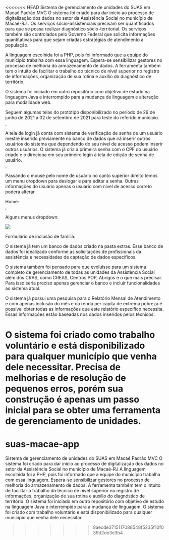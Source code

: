 <<<<<<< HEAD
Sistema de gerenciamento de unidades do SUAS em Macaé Padrão MVC O sistema foi criado para dar início ao processo de digitalização dos dados no setor da Assistência Social no município de Macaé-RJ . Os serviços sócio-assistenciais precisam ser quantificados para que se possa realizar diagnóstico sócio-territorial. Os serviços também são controlados pelo Governo Federal que solicita informações quantitativas para que sejam criadas estratégias de atendimento à população.

A linguagem escolhida foi a PHP, pois foi informado que a equipe do município trabalha com essa linguagem. Espera-se sensibilizar gestores no processo de melhoria do armazenamento de dados. A ferramenta também tem o intuito de facilitar o trabalho do técnico de nível superior no registro de informações, organização de sua rotina e auxílio do diagnóstico de território. 

O sistema foi iniciado em outro repositório com objetivo de estudo na linguagem Java e interrompido para a mudança de linguagem e alteração para modalidade web. 



Seguem algumas telas do protótipo disponibilizado no período de 29 de junho de 2021 a 02 de setembro de 2021 para teste do referido município.

<img src="D:\PROJETOS\CRAS\public\assets\images\tela_login_cras.png" style="zoom:25%;" />

A tela de login já conta com sistema de verificação de senha de um usuário mestre inserido previamente no banco de dados que irá inserir outros usuários do sistema que dependendo do seu nível de acesso podem inserir outros usuários. O sistema já cria a primeira senha com o CPF do usuário criado e o direciona em seu primeiro login à tela de edição de senha de usuário.

<img src="D:\PROJETOS\CRAS\public\assets\images\editar_usuario.png" style="zoom:25%;" />

Passando o mouse pelo nome de usuário no canto superior direito temos um menu dropdown para deslogar e para editar a senha. Outras informações do usuário apenas o usuário com nível de acesso correto poderá alterar.

Home:

<img src="D:\PROJETOS\CRAS\public\assets\images\home.png" style="zoom:25%;" />

Alguns menus dropdown:

![](D:\PROJETOS\CRAS\public\assets\images\familia_dropdown.png)

Formulário de inclusão de família:



O sistema já tem um banco de dados criado na pasta extras. Esse banco de dados foi idealizado conforme as solicitações de profissionais da assistência e necessidades de captação de dados específicos.

O sistema também foi pensado para que evoluísse para um sistema completo de gerenciamento de todas as unidades da Assistência Social além dos CRAS, como CREAS, Centros POP, Abrigos e o que mais precisar. Para isso seria preciso apenas gerenciar o banco e incluir funcionalidades ao sistema atual. 

O sistema já possui uma pesquisa para o Relatório Mensal de Atendimento e com apenas inclusão do mês e da renda per capita de extrema pobreza é possível obter todas as informações que este relatório específico necessita. Essas informações estão baseadas nos dados inseridos pelos técnicos.

O sistema foi criado como trabalho voluntário e está disponibilizado para qualquer município que venha dele necessitar. Precisa de melhorias e de resolução de pequenos erros, porém sua construção é apenas um passo inicial para se obter uma ferramenta de gerenciamento de unidades.
=======
# suas-macae-app
Sistema de gerenciamento de unidades do SUAS em Macaé Padrão MVC 
O sistema foi criado para dar início ao processo de digitalização dos dados no setor da Assistência Social no município de Macaé-RJ 
A linguagem escolhida foi a PHP, pois foi informado que a equipe do município trabalha com essa linguagem. 
Espera-se sensibilizar gestores no processo de melhoria do armazenamento de dados. 
A ferramenta também tem o intuito de facilitar o trabalho do técnico de nível superior no registro de informações, 
organização de sua rotina e auxílio do diagnóstico de território. O sistema foi iniciado em outro repositório 
com objetivo de estudo na linguagem Java e interrompido para a mudança de linguagem. 
O sistema foi criado com trabalho voluntário e está disponibilizado para qualquer município que venha dele necessitar.
>>>>>>> 8aecde3715117088548f5235f10f039d2de3e3b4
